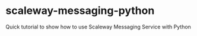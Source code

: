 # scaleway-messaging-python
Quick tutorial to show how to use Scaleway Messaging Service with Python
